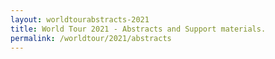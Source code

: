 ```yaml
---
layout: worldtourabstracts-2021
title: World Tour 2021 - Abstracts and Support materials.
permalink: /worldtour/2021/abstracts
---
```

